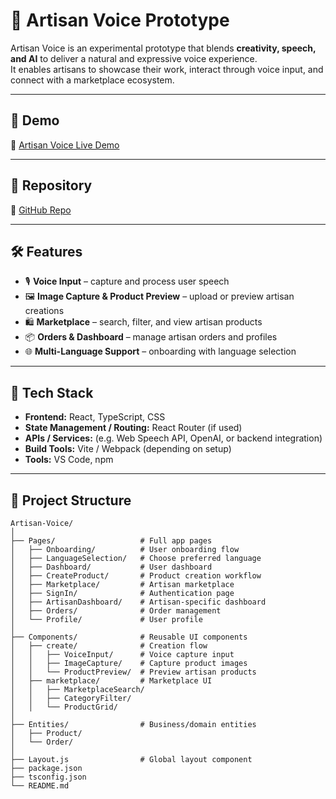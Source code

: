 # 🎤 Artisan Voice Prototype

Artisan Voice is an experimental prototype that blends **creativity, speech, and AI** to deliver a natural and expressive voice experience.  
It enables artisans to showcase their work, interact through voice input, and connect with a marketplace ecosystem.

---

## 🚀 Demo
🔗 [Artisan Voice Live Demo](https://artisan-voice-365e242f.base44.app/)  

---

## 📁 Repository
🔗 [GitHub Repo](https://github.com/aastha-yadav2/Artisan-Voice)  

---

## 🛠️ Features
- 🎙️ **Voice Input** – capture and process user speech  
- 🖼️ **Image Capture & Product Preview** – upload or preview artisan creations  
- 🛍️ **Marketplace** – search, filter, and view artisan products  
- 📦 **Orders & Dashboard** – manage artisan orders and profiles  
- 🌐 **Multi-Language Support** – onboarding with language selection  

---

## 🧰 Tech Stack
- **Frontend:** React, TypeScript, CSS  
- **State Management / Routing:** React Router (if used)  
- **APIs / Services:** (e.g. Web Speech API, OpenAI, or backend integration)  
- **Build Tools:** Vite / Webpack (depending on setup)  
- **Tools:** VS Code, npm  

---

## 📂 Project Structure

```text
Artisan-Voice/
│
├── Pages/                   # Full app pages
│   ├── Onboarding/          # User onboarding flow
│   ├── LanguageSelection/   # Choose preferred language
│   ├── Dashboard/           # User dashboard
│   ├── CreateProduct/       # Product creation workflow
│   ├── Marketplace/         # Artisan marketplace
│   ├── SignIn/              # Authentication page
│   ├── ArtisanDashboard/    # Artisan-specific dashboard
│   ├── Orders/              # Order management
│   └── Profile/             # User profile
│
├── Components/              # Reusable UI components
│   ├── create/              # Creation flow
│   │   ├── VoiceInput/      # Voice capture input
│   │   ├── ImageCapture/    # Capture product images
│   │   └── ProductPreview/  # Preview artisan products
│   ├── marketplace/         # Marketplace UI
│   │   ├── MarketplaceSearch/ 
│   │   ├── CategoryFilter/ 
│   │   └── ProductGrid/ 
│
├── Entities/                # Business/domain entities
│   ├── Product/             
│   └── Order/               
│
├── Layout.js                # Global layout component
├── package.json
├── tsconfig.json
└── README.md
